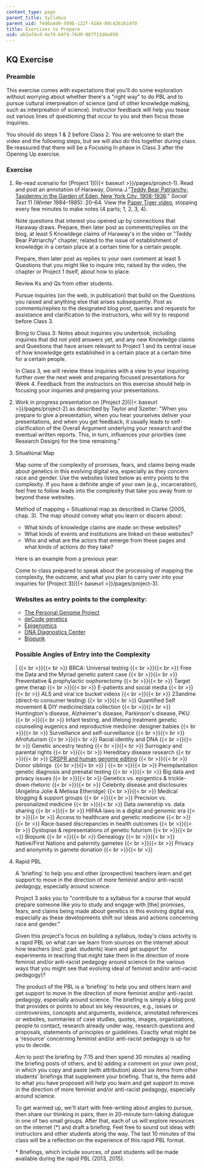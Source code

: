 ```yaml
---
content_type: page
parent_title: Syllabus
parent_uid: f446a4d9-569b-122f-4184-00c4261614f0
title: Exercises to Prepare
uid: ab2af4cd-4e79-b4f4-76d9-067f11d6e850
---
```


KQ Exercise
-----------

### Preamble

This exercise comes with expectations that you'll do some exploration without worrying about whether there's a "right way" to do PBL and to pursue cultural interpreation of science (and of other knowledge making, such as interpreation of science). Instructor feedback will help you tease out various lines of questioning that occur to you and then focus those inquiries. 

You should do steps 1 & 2 before Class 2. You are welcome to start the video and the following steps, but we will also do this together during class. Be reassured that there will be a Focusing In phase in Class 3 after the Opening Up exercise.

### Exercise

1.  Re-read scenario for [Project 1]({{< baseurl >}}/pages/project-1). Read and post an annotation of Haraway, Donna J."[Teddy Bear Patriarchy: Taxidermy in the Garden of Eden, New York City, 1908-1936](https://www.jstor.org/stable/466593?seq=1#page_scan_tab_contents)." _Social Text_ 11 (Winter 1984–1985): 20–64. View the [Paper Tiger video](https://www.cctv.org/watch-tv/programs/donna-haraway-reads-national-geographic-primates-ted-koppels-long-march-viewed-dan), stopping every few minutes to make notes (4 parts; 1, 2, 3, 4).
    
    Note questions that interest you opened up by connections that Haraway draws. Prepare, then later post as comments/replies on the blog, at least 5 Knowldege claims of Haraway's in the video or "Teddy Bear Patriarchy" chapter, related to the issue of establishment of knowledge in a certain place at a certain time for a certain people.
    
    Prepare, then later post as replies to your own comment at least 5 Questions that you might like to inquire into, raised by the video, the chapter or Project 1 itself, about how to place.
    
    Review Ks and Qs from other students.
    
    Pursue inquiries (on the web, in publication) that build on the Questions you raised and anything else that arises subsequently. Post as comments/replies to the designated blog post, queries and requests for assistance and clarification to the instructors, who will try to respond before Class 3.
    
    Bring to Class 3: Notes about inquiries you undertook, including inquiries that did not yield answers yet, and any new Knowledge claims and Questions that have arisen relevant to Project 1 and its central issue of how knowledge gets established in a certain place at a certain time for a certain people.
    
    In Class 3, we will review these inquiries with a view to your inquiring further over the next week and preparing focused presentations for Week 4. Feedback from the instructors on this exercise should help in focusing your inquiries and preparing your presentations.
    
2.  Work in progress presentation on [Project 2]({{< baseurl >}}/pages/project-2) as described by Taylor and Szeiter: "When you prepare to give a presentation, when you hear yourselves deliver your presentations, and when you get feedback, it usually leads to self-clarification of the Overall Argument underlying your research and the eventual written reports. This, in turn, influences your priorities (see Research Design) for the time remaining."
    
3.  Situational Map
    
    Map some of the complexity of promises, fears, and claims being made about genetics in this evolving digital era, especially as they concern race and gender. Use the websites listed below as entry points to the complexity. If you have a definite angle of your own (e.g., incarceration), feel free to follow leads into the complexity that take you away from or beyond these websites.
    
    Method of mapping = Situational map as described in Clarke (2005, chap. 3). The map should convey what you learn or discern about:
    
    *   What kinds of knowledge claims are made on these websites?
    *   What kinds of events and institutions are linked on these websites?
    *   Who and what are the actors that emerge from these pages and what kinds of actions do they take?
    
    Here is an example from a previous year:
    
    Come to class prepared to speak about the processing of mapping the complexity, the outcome, and what you plan to carry over into your inquiries for [Project 3]({{< baseurl >}}/pages/project-3).
    
    ### Websites as entry points to the complexity:
    
    *   [The Personal Genome Project](http://www.personalgenomes.org/us)
    *   [deCode genetics](https://www.decode.com/)
    *   [Epigenomics](https://commonfund.nih.gov/epigenomics/)
    *   [DNA Diagnostics Center](https://dnacenter.com/)
    *   [Biopunk](https://en.wikipedia.org/wiki/Biopunk)
    
    ### Possible Angles of Entry into the Complexity
    
    |  {{< br >}}{{< br >}} BRCA: Universal testing {{< br >}}{{< br >}} Free the Data and the Myriad genetic patent case {{< br >}}{{< br >}} Preventative & prophylactic oophorectomy {{< br >}}{{< br >}} Target gene therap {{< br >}}{{< br >}} E-patients and social media {{< br >}}{{< br >}} ALS and viral ice bucket videos {{< br >}}{{< br >}} 23andme (direct-to consumer testing) {{< br >}}{{< br >}} Quantified Self movement & DIY medicine/data collection {{< br >}}{{< br >}} Huntington's disease, Alzheimer's disease, Parkinson's disease, PKU {{< br >}}{{< br >}} Infant testing, and lifelong treatment genetic counseling eugenics and reproductive medicine: designer babies {{< br >}}{{< br >}} Surveillance and self-surveillance {{< br >}}{{< br >}} Afrofuturism {{< br >}}{{< br >}} Racial identity and DNA {{< br >}}{{< br >}} Genetic ancestry testing {{< br >}}{{< br >}} Surrogacy and parental rights {{< br >}}{{< br >}} Hereditary disease research {{< br >}}{{< br >}} [CRSPR and human genome editing](https://www.nap.edu/read/24623/chapter/1) {{< br >}}{{< br >}} Donor siblings  {{< br >}}{{< br >}}  |  {{< br >}}{{< br >}} Preimplantation genetic diagnosis and prenatal testing {{< br >}}{{< br >}} Big data and privacy issues {{< br >}}{{< br >}} Genetics vs. epigentics & trickle-down rhetoric {{< br >}}{{< br >}} Celebrity disease and disclosures (Angelina Jolie & Melissa Etheridge) {{< br >}}{{< br >}} Medical blogging & support groups {{< br >}}{{< br >}} Precision vs. personalized medicine {{< br >}}{{< br >}} Data ownership vs. data sharing {{< br >}}{{< br >}} HIPAA laws in a digital and genomic era {{< br >}}{{< br >}} Access to healthcare and genetic medicine {{< br >}}{{< br >}} Race-based discrepancies in health outcomes {{< br >}}{{< br >}} Dystopias & representations of genetic futurism {{< br >}}{{< br >}} Biopunk {{< br >}}{{< br >}} Genealogy {{< br >}}{{< br >}} Native/First Nations and paternity gametes {{< br >}}{{< br >}} Privacy and anonymity in gamete donation {{< br >}}{{< br >}}  
    
4.  Rapid PBL
    
    A 'briefing' to help you and other (prospective) teachers learn and get support to move in the direction of more feminist and/or anti-racist pedagogy, especially around science.
    
    Project 3 asks you to "contribute to a syllabus for a course that would prepare someone like you to study and engage with \[the\] promises, fears, and claims being made about genetics in this evolving digital era, especially as these developments shift our ideas and actions concerning race and gender."
    
    Given this project's focus on building a syllabus, today's class activity is a rapid PBL on what can we learn from sources on the internet about how teachers (incl. grad. students) learn and get support for experiments in teaching that might take them in the direction of more feminist and/or anti-racist pedagogy around science (in the various ways that you might see that evolving ideal of feminist and/or anti-racist pedagogy)?
    
    The product of the PBL is a 'briefing' to help you and others learn and get support to move in the direction of more feminist and/or anti-racist pedagogy, especially around science. The briefing is simply a blog post that provides or points to about six key resources, e.g., issues or controversies, concepts and arguments, evidence, annotated references or websites, summaries of case studies, quotes, images, organizations, people to contact, research already under way, research questions and proposals, statements of principles or guidelines. Exactly what might be a 'resource' concerning feminist and/or anti-racist pedagogy is up for you to decide.
    
    Aim to post the briefing by 7:15 and then spend 30 minutes a) reading the briefing posts of others, and b) adding a comment on your own post, in which you copy and paste (with attribution) about six items from other students' briefings that supplement your briefing. That is, the items add to what you have proposed will help you learn and get support to move in the direction of more feminist and/or anti-racist pedagogy, especially around science.
    
    To get warmed up, we'll start with free-writing about angles to pursue, then share our thinking in pairs, then in 20-minute turn-taking dialogue in one of two small groups. After that, each of us will explore resources on the internet (\*) and draft a briefing. Feel free to sound out ideas with instructors and other students along the way. The last 10 minutes of the class will be a reflection on the experience of this rapid PBL format.
    
    \* Briefings, which include sources, of past students will be made available during the rapid PBL (2013, 2015).
